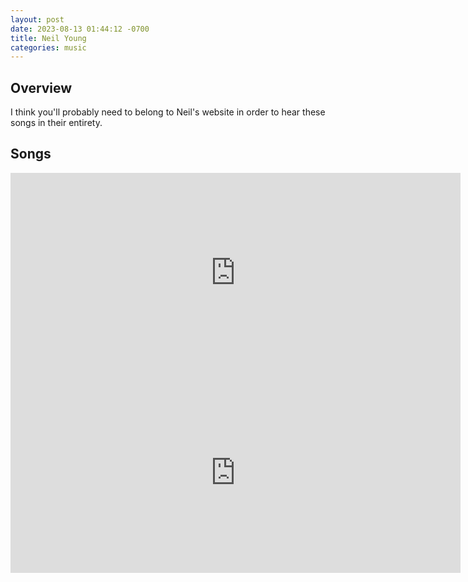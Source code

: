 ```yaml
---
layout: post
date: 2023-08-13 01:44:12 -0700
title: Neil Young
categories: music
---
```


## Overview

I think you'll probably need to belong to Neil's website in order to hear these songs in their entirety.

## Songs

<iframe src="https://neilyoungarchives.com/embed?trackId=t1976_0811_12" width="720" height="320" style="border:0;"></iframe>

<iframe src="https://neilyoungarchives.com/embed?trackId=t1976_1203_01b" width="720" height="320" style="border:0;"></iframe>
